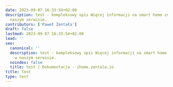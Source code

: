 ```yaml
---
date: 2023-09-07 16:33:54+02:00
description: test - kompleksowy opis Więcej informacji na smart home znajdziesz w
  naszym serwisie.
contributors: ['Paweł Żentała']
draft: false
lastmod: 2023-09-07 16:33:54+02:00
lead: ''
seo:
  canonical: ''
  description: test - kompleksowy opis Więcej informacji na smart home znajdziesz
    w naszym serwisie.
  noindex: false
  title: test | Dokumentacja - ihome.zentala.io
title: test
type: test
---
```


